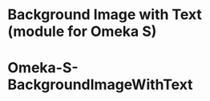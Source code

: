 # Background Image with Text (module for Omeka S)

[Omeka S]: https://omeka.org/s

# Omeka-S-BackgroundImageWithText
